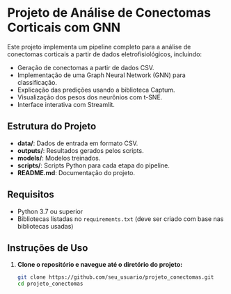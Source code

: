# Projeto de Análise de Conectomas Corticais com GNN

Este projeto implementa um pipeline completo para a análise de conectomas corticais a partir de dados eletrofisiológicos, incluindo:

- Geração de conectomas a partir de dados CSV.
- Implementação de uma Graph Neural Network (GNN) para classificação.
- Explicação das predições usando a biblioteca Captum.
- Visualização dos pesos dos neurônios com t-SNE.
- Interface interativa com Streamlit.

## **Estrutura do Projeto**

- **data/**: Dados de entrada em formato CSV.
- **outputs/**: Resultados gerados pelos scripts.
- **models/**: Modelos treinados.
- **scripts/**: Scripts Python para cada etapa do pipeline.
- **README.md**: Documentação do projeto.

## **Requisitos**

- Python 3.7 ou superior
- Bibliotecas listadas no `requirements.txt` (deve ser criado com base nas bibliotecas usadas)

## **Instruções de Uso**

1. **Clone o repositório e navegue até o diretório do projeto:**

   ```bash
   git clone https://github.com/seu_usuario/projeto_conectomas.git
   cd projeto_conectomas
